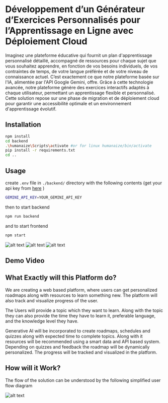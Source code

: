 # Développement d’un Générateur d’Exercices Personnalisés pour l’Apprentissage en Ligne avec Déploiement Cloud


Imaginez une plateforme éducative qui fournit un plan d'apprentissage personnalisé détaillé, accompagné de ressources pour chaque sujet que vous souhaitez apprendre, en fonction de vos besoins individuels, de vos contraintes de temps, de votre langue préférée et de votre niveau de connaissance actuel. C’est exactement ce que notre plateforme basée sur l'IA, alimentée par l'API Google Gemini, offre. Grâce à cette technologie avancée, notre plateforme génère des exercices interactifs adaptés à chaque utilisateur, permettant un apprentissage flexible et personnalisé. Cette solution repose sur une phase de migration et de déploiement cloud pour garantir une accessibilité optimale et un environnement d'apprentissage évolutif.


## Installation

```bash
npm install
cd backend
.\humanaize\Scripts\activate #or for linux humanaize/bin/activate
pip install -r requirements.txt
cd ..
```

## Usage 
create `.env` file in `./backend/` directory with the following contents (get your api key from [here](https://ai.google.dev/aistudio) )
```bash
GEMINI_API_KEY=YOUR_GEMINI_API_KEY
```
then to start backend
```bash
npm run backend
```
and to start frontend
```bash
npm start
```
![alt text](public/image.png)
![alt text](public/image-1.png)
![alt text](public/image-2.png)
## Demo Video


## What Exactly will this Platform do?
We are creating a web based platform, where users can get personalized roadmaps along with resources to learn something new. The platform will also track and visualize progress of the user.

The Users will provide a topic which they want to learn. Along with the topic they can also provide the time they have to learn it, preferable language, and the knowledge level they have.

Generative AI will be incorporated to create roadmaps, schedules and quizzes along with expected time to complete topics. Along with it resources will be recommended using a smart data and API based system. Depending on quizzes and feedback the roadmap will be dynamically personalized. The progress will be tracked and visualized in the platform.

## How will it Work?
The flow of the solution can be understood by the following simplified user flow diagram

![alt text](public/process_flow.png)
